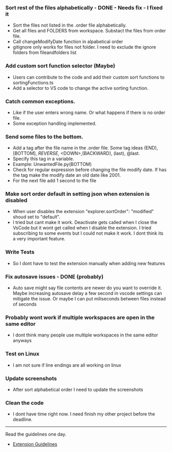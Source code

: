 ### Sort rest of the files alphabetically - DONE - Needs fix - I fixed it 
- Sort the files not listed in the .order file alphabetically.
- Get all files and FOLDERS from workspace. Substact the files from order file.
- Call changeModifyDate function in alpabetical order
- gitignore only works for files not folder. I need to exclude the ignore folders from fileandfolders list
### Add custom sort function selector (Maybe)
- Users can contribute to the code and add their custom sort functions to sortingFunctions.ts
- Add a selector to VS code to change the active sorting function.
### Catch common exceptions. 
- Like if the user enters wrong name. Or what happens if there is no order file. 
- Some exception handling implemented.
### Send some files to the bottom.
- Add a tag after the file name in the .order file. Some tag ideas (END), [BOTTOM], _REVERSE_, \<DOWN>,(BACKWARD), (last), @last. 
- Specify this tag in a variable.
- Example: UnwantedFile.py(BOTTOM)
- Check for regular expression before changing the file modify date. If has the tag make the modify date an old date like 2001.
- For the next file add 1 second to the file
### Make sort order default in setting json when extension is disabled
- When user disables the extension "explorer.sortOrder": "modified" shoud set to "default".
- I tried but cant make it work. Deactivate gets called when I close the VsCode but it wont get called when I disable the extension. I tried subscribing to some events but I could not make it work. I dont think its a very important feature.
### Write Tests
- So I dont have to test the extension manually when adding new features
### Fix autosave issues - DONE (probably)
- Auto save might say file contents are newer do you want to override it. Maybe increasing autosave delay a few second in vscode settings can mitigate the issue. Or maybe I can put miliseconds between files instead of seconds
### Probably wont work if multiple workspaces are open in the same editor
- I dont think many people use multiple workspaces in the same editor anyways
### Test on Linux
- I am not sure if line endings are all working on linux
### Update screenshots
- After sort alphabetical order I need to update the screenshots
### Clean the code
- I dont have time right now. I need finish my other project before the deadline. 
---
Read the guidelines one day.
* [Extension Guidelines](https://code.visualstudio.com/api/references/extension-guidelines)